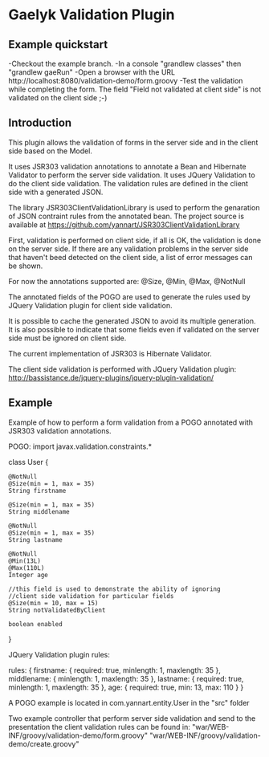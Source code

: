 Gaelyk Validation Plugin
====

Example quickstart
------------------

-Checkout the example branch.
-In a console "grandlew classes" then "grandlew gaeRun"
-Open a browser with the URL http://localhost:8080/validation-demo/form.groovy
-Test the validation while completing the form. The field "Field not validated at client side" is not validated on the client side ;-)

Introduction
------------

This plugin allows the validation of forms in the server side and in the client side based on the Model.

It uses JSR303 validation annotations to annotate a Bean and Hibernate Validator to perform the server side validation. It uses JQuery Validation to do the client side validation.
The validation rules are defined in the client side with a generated JSON.

The library JSR303ClientValidationLibrary is used to perform the genaration of JSON contraint rules from the annotated bean.
The project source is available at https://github.com/yannart/JSR303ClientValidationLibrary

First, validation is performed on client side, if all is OK, the validation is done on the server side.
If there are any validation problems in the server side that haven't beed detected on the client side, a list of error messages can be shown.

For now the annotations supported are: @Size, @Min, @Max, @NotNull

The annotated fields of the POGO are used to generate the rules used by JQuery Validation plugin for client side validation.

It is possible to cache the generated JSON to avoid its multiple generation. It is also possible to indicate that some fields even if validated on the server side must be ignored on client side.

The current implementation of JSR303 is Hibernate Validator.

The client side validation is performed with JQuery Validation plugin: http://bassistance.de/jquery-plugins/jquery-plugin-validation/

Example
-------

Example of how to perform a form validation from a POGO annotated with JSR303 validation annotations.


POGO:
import javax.validation.constraints.*

class User {

	@NotNull
	@Size(min = 1, max = 35)
	String firstname

	@Size(min = 1, max = 35)
	String middlename

    @NotNull
	@Size(min = 1, max = 35)
	String lastname

	@NotNull
	@Min(13L)
	@Max(110L)
	Integer age
	
	//this field is used to demonstrate the ability of ignoring
	//client side validation for particular fields
	@Size(min = 10, max = 15)
	String notValidatedByClient

	boolean enabled
}

JQuery Validation plugin rules:

rules: {
	firstname: {
		required: true,
		minlength: 1,
		maxlength: 35
	},
	middlename: {
		minlength: 1,
		maxlength: 35
	},
	lastname: {
		required: true,
		minlength: 1,
		maxlength: 35
	},
	age: {
		required: true,
		min: 13,
		max: 110
	}
}

A POGO example is located in com.yannart.entity.User in the "src" folder

Two example controller that perform server side validation and send to the presentation the client validation rules can be found in:
"war/WEB-INF/groovy/validation-demo/form.groovy"
"war/WEB-INF/groovy/validation-demo/create.groovy"
